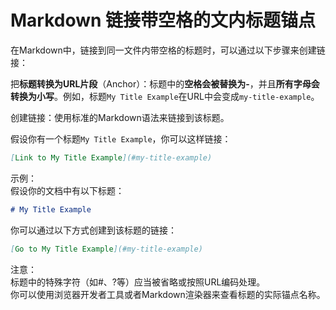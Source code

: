# Markdown 链接带空格的文内标题锚点

在Markdown中，链接到同一文件内带空格的标题时，可以通过以下步骤来创建链接：

把**标题转换为URL片段**（Anchor）：标题中的**空格会被替换为-**，并且**所有字母会转换为小写**。例如，标题`My Title Example`在URL中会变成`my-title-example`。  

创建链接：使用标准的Markdown语法来链接到该标题。  

假设你有一个标题`My Title Example`，你可以这样链接：  

```markdown
[Link to My Title Example](#my-title-example)
```

示例：  
假设你的文档中有以下标题：  

```markdown
# My Title Example
```

你可以通过以下方式创建到该标题的链接：  

```markdown
[Go to My Title Example](#my-title-example)
```

注意：  
标题中的特殊字符（如#、?等）应当被省略或按照URL编码处理。  
你可以使用浏览器开发者工具或者Markdown渲染器来查看标题的实际锚点名称。  
